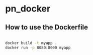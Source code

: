 # pn_docker

## How to use the Dockerfile

```bash

docker build -t myapp .
docker run -p 8080:8000 myapp

```


